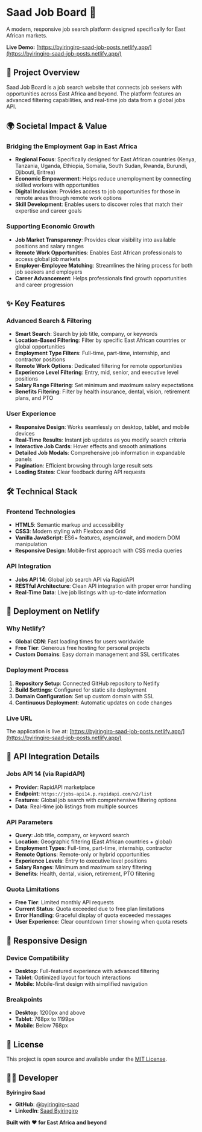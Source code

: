 # Saad Job Board 🌟

A modern, responsive job search platform designed specifically for East African markets.

**Live Demo:** [https://byiringiro-saad-job-posts.netlify.app/](https://byiringiro-saad-job-posts.netlify.app/)

## 🎯 Project Overview

Saad Job Board is a job search website that connects job seekers with opportunities across East Africa and beyond. The platform features an advanced filtering capabilities, and real-time job data from a global jobs API.

## 🌍 Societal Impact & Value

### **Bridging the Employment Gap in East Africa**

- **Regional Focus**: Specifically designed for East African countries (Kenya, Tanzania, Uganda, Ethiopia, Somalia, South Sudan, Rwanda, Burundi, Djibouti, Eritrea)
- **Economic Empowerment**: Helps reduce unemployment by connecting skilled workers with opportunities
- **Digital Inclusion**: Provides access to job opportunities for those in remote areas through remote work options
- **Skill Development**: Enables users to discover roles that match their expertise and career goals

### **Supporting Economic Growth**

- **Job Market Transparency**: Provides clear visibility into available positions and salary ranges
- **Remote Work Opportunities**: Enables East African professionals to access global job markets
- **Employer-Employee Matching**: Streamlines the hiring process for both job seekers and employers
- **Career Advancement**: Helps professionals find growth opportunities and career progression

## ✨ Key Features

### **Advanced Search & Filtering**

- **Smart Search**: Search by job title, company, or keywords
- **Location-Based Filtering**: Filter by specific East African countries or global opportunities
- **Employment Type Filters**: Full-time, part-time, internship, and contractor positions
- **Remote Work Options**: Dedicated filtering for remote opportunities
- **Experience Level Filtering**: Entry, mid, senior, and executive level positions
- **Salary Range Filtering**: Set minimum and maximum salary expectations
- **Benefits Filtering**: Filter by health insurance, dental, vision, retirement plans, and PTO

### **User Experience**

- **Responsive Design**: Works seamlessly on desktop, tablet, and mobile devices
- **Real-Time Results**: Instant job updates as you modify search criteria
- **Interactive Job Cards**: Hover effects and smooth animations
- **Detailed Job Modals**: Comprehensive job information in expandable panels
- **Pagination**: Efficient browsing through large result sets
- **Loading States**: Clear feedback during API requests

## 🛠️ Technical Stack

### **Frontend Technologies**

- **HTML5**: Semantic markup and accessibility
- **CSS3**: Modern styling with Flexbox and Grid
- **Vanilla JavaScript**: ES6+ features, async/await, and modern DOM manipulation
- **Responsive Design**: Mobile-first approach with CSS media queries

### **API Integration**

- **Jobs API 14**: Global job search API via RapidAPI
- **RESTful Architecture**: Clean API integration with proper error handling
- **Real-Time Data**: Live job listings with up-to-date information

## 🚀 Deployment on Netlify

### **Why Netlify?**

- **Global CDN**: Fast loading times for users worldwide
- **Free Tier**: Generous free hosting for personal projects
- **Custom Domains**: Easy domain management and SSL certificates

### **Deployment Process**

1. **Repository Setup**: Connected GitHub repository to Netlify
2. **Build Settings**: Configured for static site deployment
3. **Domain Configuration**: Set up custom domain with SSL
4. **Continuous Deployment**: Automatic updates on code changes

### **Live URL**

The application is live at: [https://byiringiro-saad-job-posts.netlify.app/](https://byiringiro-saad-job-posts.netlify.app/)

## 🔌 API Integration Details

### **Jobs API 14 (via RapidAPI)**

- **Provider**: RapidAPI marketplace
- **Endpoint**: `https://jobs-api14.p.rapidapi.com/v2/list`
- **Features**: Global job search with comprehensive filtering options
- **Data**: Real-time job listings from multiple sources

### **API Parameters**

- **Query**: Job title, company, or keyword search
- **Location**: Geographic filtering (East African countries + global)
- **Employment Types**: Full-time, part-time, internship, contractor
- **Remote Options**: Remote-only or hybrid opportunities
- **Experience Levels**: Entry to executive level positions
- **Salary Ranges**: Minimum and maximum salary filtering
- **Benefits**: Health, dental, vision, retirement, PTO filtering

### **Quota Limitations**

- **Free Tier**: Limited monthly API requests
- **Current Status**: Quota exceeded due to free plan limitations
- **Error Handling**: Graceful display of quota exceeded messages
- **User Experience**: Clear countdown timer showing when quota resets

## 📱 Responsive Design

### **Device Compatibility**

- **Desktop**: Full-featured experience with advanced filtering
- **Tablet**: Optimized layout for touch interactions
- **Mobile**: Mobile-first design with simplified navigation

### **Breakpoints**

- **Desktop**: 1200px and above
- **Tablet**: 768px to 1199px
- **Mobile**: Below 768px

## 📄 License

This project is open source and available under the [MIT License](LICENSE).

## 👨‍💻 Developer

**Byiringiro Saad**

- **GitHub**: [@byiringiro-saad](https://github.com/byiringiro-saad)
- **LinkedIn**: [Saad Byiringiro](https://www.linkedin.com/in/byiringiro-saad/)

**Built with ❤️ for East Africa and beyond**
